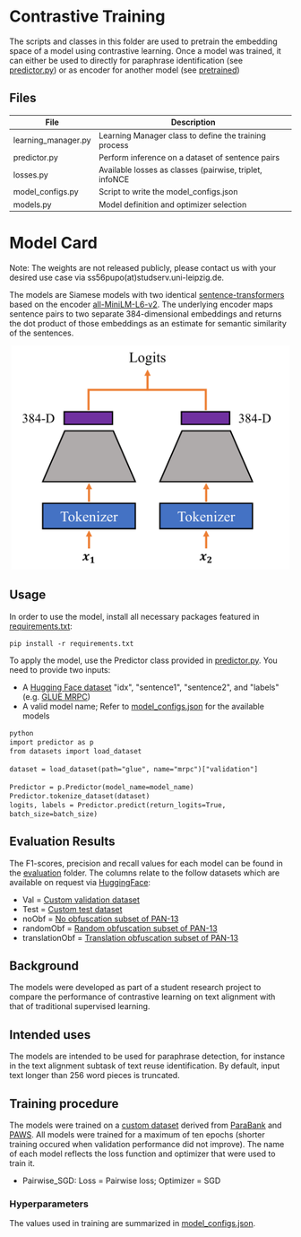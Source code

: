 # Contrastive Training
The scripts and classes in this folder are used to pretrain the embedding space of a model using contrastive learning.
Once a model was trained, it can either be used to directly for paraphrase identification (see [predictor.py](./predictor.py)) or as encoder for another model (see [pretrained](../pretrained))


## Files
| File                | Description                                            |
|---------------------|--------------------------------------------------------|
| learning_manager.py | Learning Manager class to define the training process  |
| predictor.py        | Perform inference on a dataset of sentence pairs       |
| losses.py           | Available losses as classes (pairwise, triplet, infoNCE|
| model\_configs.py   | Script to write the model\_configs.json                |
| models.py           | Model definition and optimizer selection               |



# Model Card
Note: The weights are not released publicly, please contact us with your desired use case via ss56pupo(at)studserv.uni-leipzig.de.

The models are Siamese models with two identical [sentence-transformers](https://www.SBERT.net) 
based on the encoder [all-MiniLM-L6-v2](https://huggingface.co/sentence-transformers/all-MiniLM-L6-v2/blob/main/README.md).
The underlying encoder maps sentence pairs to two separate 384-dimensional embeddings and returns the dot product of 
those embeddings as an estimate for semantic similarity of the sentences.

<p align="center">
<img src="../img/Contrastive_Architecture.PNG" alt="centered image" height="400"/>
</p>

## Usage
In order to use the model, install all necessary packages featured in [requirements.txt](../requirements.txt):
```
pip install -r requirements.txt
```
To apply the model, use the Predictor class provided in [predictor.py](./predictor.py).
You need to provide two inputs:
- A [Hugging Face dataset](https://huggingface.co/docs/datasets/index) "idx", "sentence1", "sentence2", and "labels" (e.g. [GLUE MRPC](https://huggingface.co/datasets/glue))
- A valid model name; Refer to [model_configs.json](./models/model_configs.json) for the available models

```
python
import predictor as p
from datasets import load_dataset

dataset = load_dataset(path="glue", name="mrpc")["validation"]

Predictor = p.Predictor(model_name=model_name)
Predictor.tokenize_dataset(dataset)
logits, labels = Predictor.predict(return_logits=True, batch_size=batch_size)
```

## Evaluation Results
The F1-scores, precision and recall values for each model can be found in the [evaluation](../evaluation) folder.
The columns relate to the follow datasets which are available on request via [HuggingFace](https://huggingface.co/ContrastivePretrainingProject):
- Val = [Custom validation dataset](https://huggingface.co/datasets/ContrastivePretrainingProject/contrastive_paraphrases)
- Test = [Custom test dataset](https://huggingface.co/datasets/ContrastivePretrainingProject/contrastive_paraphrases)
- noObf = [No obfuscation subset of PAN-13](https://huggingface.co/datasets/ContrastivePretrainingProject/pan_evaluation)
- randomObf = [Random obfuscation subset of PAN-13](https://huggingface.co/datasets/ContrastivePretrainingProject/pan_evaluation)
- translationObf = [Translation obfuscation subset of PAN-13](https://huggingface.co/datasets/ContrastivePretrainingProject/pan_evaluation)

## Background
The models were developed as part of a student research project to compare the performance of contrastive learning on text alignment with that of traditional supervised learning.

## Intended uses
The models are intended to be used for paraphrase detection, for instance in the text alignment subtask of text reuse identification.
By default, input text longer than 256 word pieces is truncated.

## Training procedure
The models were trained on a [custom dataset](https://huggingface.co/datasets/ContrastivePretrainingProject/contrastive_paraphrases) derived from [ParaBank](https://nlp.jhu.edu/parabank/) and [PAWS](https://arxiv.org/abs/1904.01130v1).
All models were trained for a maximum of ten epochs (shorter training occured when validation performance did not improve).
The name of each model reflects the loss function and optimizer that were used to train it.
- Pairwise_SGD: Loss = Pairwise loss; Optimizer = SGD

### Hyperparameters
The values used in training are summarized in [model_configs.json](./models/model_configs.json).

